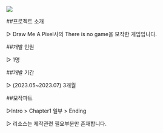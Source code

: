 [<img src="https://capsule-render.vercel.app/api?type=모양&color=yellow&height=20&section=header&text=It Takes Two&fontSize=40" />](https://i.ytimg.com/vi/AYITgQJVYq4/maxresdefault.jpg)

##프로젝트 소개

▷ Draw Me A Pixel사의 There is no game을 모작한 게임입니다.


##개발 인원

▷ 1명


##개발 기간 

▷ (2023.05~2023.07) 3개월


##모작파트

▷Intro > Chapter1 일부 > Ending


▷ 리소스는 제작관련 필요부분만 존재합니다.
